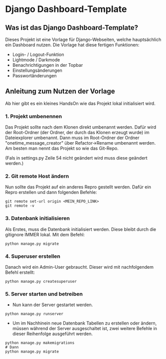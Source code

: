 # Django Dashboard-Template

## Was ist das Django Dashboard-Template?

Dieses Projekt ist eine Vorlage für Django-Webseiten, welche hauptsächlich ein Dashboard nutzen. Die Vorlage hat diese
fertigen Funktionen:

- Login- / Logout-Funktion
- Lightmode / Darkmode
- Benachrichtigungen in der Topbar
- Einstellungsänderungen
- Passwortänderungen

## Anleitung zum Nutzen der Vorlage
Ab hier gibt es ein kleines HandsOn wie das Projekt lokal initialisiert wird.

### 1. Projekt umbenennen

Das Projekt sollte nach dem Klonen direkt umbenannt werden. Dafür wird der Root-Ordner
(der Ordner, der durch das Klonen erzeugt wurde) im Dateiexplorer umbenannt. Dann muss im Root-Ordner der Ordner
"onetime_message_creator" über Refactor->Rename umbenannt werden. Am besten man nennt das Projekt so wie das Git-Repo.

(Fals in settings.py Zeile 54 nicht geändert wird muss diese geändert werden.)

### 2. Git remote Host ändern

Nun sollte das Projekt auf ein anderes Repro gestellt werden. Dafür ein Repro erstellen und dann folgenden Befehle:

```
git remote set-url origin <MEIN_REPO_LINK>
git remote -v
```

### 3. Datenbank initialisieren

Als Erstes, muss die Datenbank initialisiert werden. Diese bleibt durch die gitignore IMMER lokal. Mit dem Befehl:

```
python manage.py migrate
```

### 4. Superuser erstellen

Danach wird ein Admin-User gebraucht. Dieser wird mit nachfolgendem Befehl erstellt:

```
python manage.py createsuperuser
```

### 5. Server starten und betreiben

- Nun kann der Server gestartet werden.

```
python manage.py runserver
```

- Um im Nachhinein neue Datenbank Tabellen zu erstellen oder ändern, müssen während der Server ausgeschaltet ist, zwei
  weitere Befehle in dieser Reihenfolge ausgeführt werden.

```
python manage.py makemigrations
# Dann
python manage.py migrate
```
